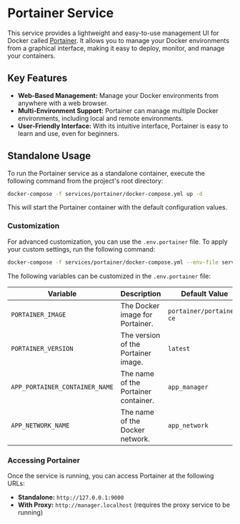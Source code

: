 # Portainer Service

This service provides a lightweight and easy-to-use management UI for Docker called [Portainer](https://www.portainer.io/). It allows you to manage your Docker environments from a graphical interface, making it easy to deploy, monitor, and manage your containers.

## Key Features

- **Web-Based Management:** Manage your Docker environments from anywhere with a web browser.
- **Multi-Environment Support:** Portainer can manage multiple Docker environments, including local and remote environments.
- **User-Friendly Interface:** With its intuitive interface, Portainer is easy to learn and use, even for beginners.

## Standalone Usage

To run the Portainer service as a standalone container, execute the following command from the project's root directory:

```bash
docker-compose -f services/portainer/docker-compose.yml up -d
```

This will start the Portainer container with the default configuration values.

### Customization

For advanced customization, you can use the `.env.portainer` file. To apply your custom settings, run the following command:

```bash
docker-compose -f services/portainer/docker-compose.yml --env-file services/portainer/.env.portainer up -d
```

The following variables can be customized in the `.env.portainer` file:

| Variable                       | Description                                       | Default Value              |
| ------------------------------ | ------------------------------------------------- | -------------------------- |
| `PORTAINER_IMAGE`              | The Docker image for Portainer.                   | `portainer/portainer-ce`   |
| `PORTAINER_VERSION`            | The version of the Portainer image.               | `latest`                   |
| `APP_PORTAINER_CONTAINER_NAME` | The name of the Portainer container.              | `app_manager`              |
| `APP_NETWORK_NAME`             | The name of the Docker network.                   | `app_network`              |

### Accessing Portainer

Once the service is running, you can access Portainer at the following URLs:

- **Standalone:** `http://127.0.0.1:9000`
- **With Proxy:** `http://manager.localhost` (requires the proxy service to be running)